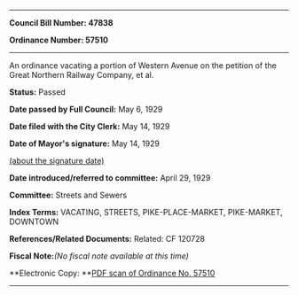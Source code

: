 

********

**Council Bill Number: 47838**
   
**Ordinance Number: 57510**
********

 An ordinance vacating a portion of Western Avenue on the petition of the Great Northern Railway Company, et al.

**Status:** Passed
   
**Date passed by Full Council:** May 6, 1929
   
**Date filed with the City Clerk:** May 14, 1929
   
**Date of Mayor's signature:** May 14, 1929
   
[(about the signature date)](/~public/approvaldate.htm)
   
   
   
**Date introduced/referred to committee:** April 29, 1929
   
**Committee:** Streets and Sewers
   
   
**Index Terms:** VACATING, STREETS, PIKE-PLACE-MARKET, PIKE-MARKET, DOWNTOWN

**References/Related Documents:** Related: CF 120728

**Fiscal Note:**_(No fiscal note available at this time)_

**Electronic Copy: **[PDF scan of Ordinance No. 57510](/~archives/Ordinances/Ord_57510.pdf)

********

